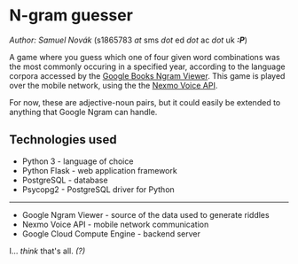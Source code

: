 # N-gram guesser

*Author: Samuel Novák* (s1865783 *at* sms *dot* ed *dot* ac *dot* uk ***:P***)

A game where you guess which one of four given word combinations was the most commonly occuring in a specified year, according to the language corpora accessed by the [Google Books Ngram Viewer](https://books.google.com/ngrams). This game is played over the mobile network, using the the [Nexmo Voice API](https://www.nexmo.com/).

For now, these are adjective-noun pairs, but it could easily be extended to anything that Google Ngram can handle.

## Technologies used

* Python 3 - language of choice
* Python Flask - web application framework
* PostgreSQL - database
* Psycopg2 - PostgreSQL driver for Python
---
* Google Ngram Viewer - source of the data used to generate riddles
* Nexmo Voice API - mobile network communication
* Google Cloud Compute Engine - backend server

I... *think* that's all. *(?)*
